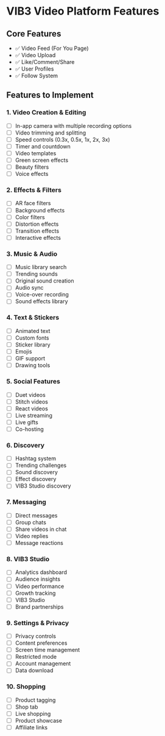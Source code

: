 # VIB3 Video Platform Features

## Core Features
- ✅ Video Feed (For You Page)
- ✅ Video Upload
- ✅ Like/Comment/Share
- ✅ User Profiles
- ✅ Follow System

## Features to Implement

### 1. Video Creation & Editing
- [ ] In-app camera with multiple recording options
- [ ] Video trimming and splitting
- [ ] Speed controls (0.3x, 0.5x, 1x, 2x, 3x)
- [ ] Timer and countdown
- [ ] Video templates
- [ ] Green screen effects
- [ ] Beauty filters
- [ ] Voice effects

### 2. Effects & Filters
- [ ] AR face filters
- [ ] Background effects
- [ ] Color filters
- [ ] Distortion effects
- [ ] Transition effects
- [ ] Interactive effects

### 3. Music & Audio
- [ ] Music library search
- [ ] Trending sounds
- [ ] Original sound creation
- [ ] Audio sync
- [ ] Voice-over recording
- [ ] Sound effects library

### 4. Text & Stickers
- [ ] Animated text
- [ ] Custom fonts
- [ ] Sticker library
- [ ] Emojis
- [ ] GIF support
- [ ] Drawing tools

### 5. Social Features
- [ ] Duet videos
- [ ] Stitch videos
- [ ] React videos
- [ ] Live streaming
- [ ] Live gifts
- [ ] Co-hosting

### 6. Discovery
- [ ] Hashtag system
- [ ] Trending challenges
- [ ] Sound discovery
- [ ] Effect discovery
- [ ] VIB3 Studio discovery

### 7. Messaging
- [ ] Direct messages
- [ ] Group chats
- [ ] Share videos in chat
- [ ] Video replies
- [ ] Message reactions

### 8. VIB3 Studio
- [ ] Analytics dashboard
- [ ] Audience insights
- [ ] Video performance
- [ ] Growth tracking
- [ ] VIB3 Studio
- [ ] Brand partnerships

### 9. Settings & Privacy
- [ ] Privacy controls
- [ ] Content preferences
- [ ] Screen time management
- [ ] Restricted mode
- [ ] Account management
- [ ] Data download

### 10. Shopping
- [ ] Product tagging
- [ ] Shop tab
- [ ] Live shopping
- [ ] Product showcase
- [ ] Affiliate links